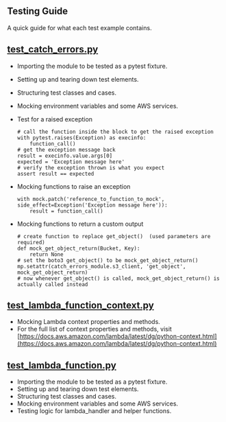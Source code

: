 ## Testing Guide

A quick guide for what each test example contains.

## [test_catch_errors.py](test_catch_errors.py)

- Importing the module to be tested as a pytest fixture.
- Setting up and tearing down test elements.
- Structuring test classes and cases.
- Mocking environment variables and some AWS services.
- Test for a raised exception

    ```
    # call the function inside the block to get the raised exception
    with pytest.raises(Exception) as execinfo:
        function_call()
    # get the exception message back
    result = execinfo.value.args[0]
    expected = 'Exception message here'
    # verify the exception thrown is what you expect
    assert result == expected
    ```

- Mocking functions to raise an exception

    ```
    with mock.patch('reference_to_function_to_mock', side_effect=Exception('Exception message here')):
        result = function_call()
    ```

- Mocking functions to return a custom output

    ```
    # create function to replace get_object()  (used parameters are required)
    def mock_get_object_return(Bucket, Key):
        return None     
    # set the boto3 get_object() to be mock_get_object_return()
    mp.setattr(catch_errors_module.s3_client, 'get_object', mock_get_object_return)
    # now whenever get_object() is called, mock_get_object_return() is actually called instead
    ```

## [test_lambda_function_context.py](test_lambda_function_context.py)

- Mocking Lambda context properties and methods.
- For the full list of context properties and methods, visit [https://docs.aws.amazon.com/lambda/latest/dg/python-context.html](https://docs.aws.amazon.com/lambda/latest/dg/python-context.html)

## [test_lambda_function.py](test_lambda_function.py)

- Importing the module to be tested as a pytest fixture.
- Setting up and tearing down test elements.
- Structuring test classes and cases.
- Mocking environment variables and some AWS services.
- Testing logic for lambda_handler and helper functions.

